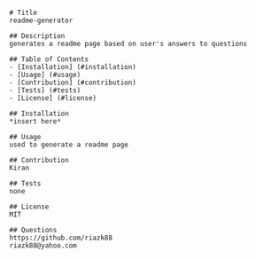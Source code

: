 
    # Title
    readme-generator
    
    ## Description
    generates a readme page based on user's answers to questions

    ## Table of Contents
    - [Installation] (#installation)
    - [Usage] (#usage)
    - [Contribution] (#contribution)
    - [Tests] (#tests)
    - [License] (#license)

    ## Installation
    *insert here*

    ## Usage
    used to generate a readme page

    ## Contribution
    Kiran 

    ## Tests
    none

    ## License
    MIT

    ## Questions
    https://github.com/riazk88
    riazk88@yahoo.com
    